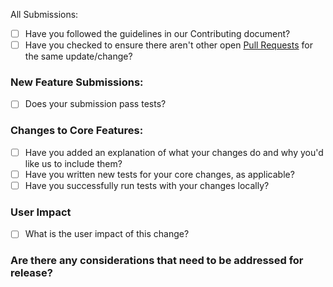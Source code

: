  All Submissions:

* [ ] Have you followed the guidelines in our Contributing document?
* [ ] Have you checked to ensure there aren't other open [Pull Requests](https://github.com/fastly/go-fastly/pulls) for the same update/change?

<!-- You can erase any parts of this template not applicable to your Pull Request. -->

### New Feature Submissions:

* [ ] Does your submission pass tests?

### Changes to Core Features:

* [ ] Have you added an explanation of what your changes do and why you'd like us to include them?
* [ ] Have you written new tests for your core changes, as applicable?
* [ ] Have you successfully run tests with your changes locally?

### User Impact

* [ ] What is the user impact of this change?

### Are there any considerations that need to be addressed for release?

<!-- Any breaking changes, etc -->
